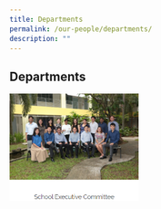 ```yaml
---
title: Departments
permalink: /our-people/departments/
description: ""
---
```

## Departments




<p><a href="https://staging.d38b8pvh8spt44.amplifyapp.com/our-people/departments/school-executive-committee/">
<img src="/images/Our%20People/Departments/Dept%20School%20Exec.png" style="width:45%;margin-right:15px;" align = "left">
</a></p>

